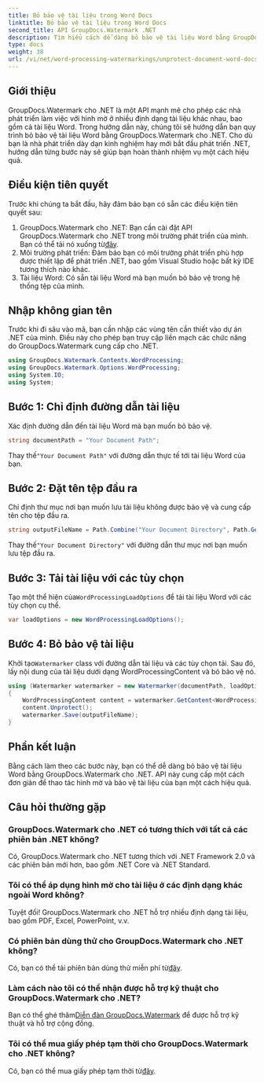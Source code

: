 ```yaml
---
title: Bỏ bảo vệ tài liệu trong Word Docs
linktitle: Bỏ bảo vệ tài liệu trong Word Docs
second_title: API GroupDocs.Watermark .NET
description: Tìm hiểu cách dễ dàng bỏ bảo vệ tài liệu Word bằng GroupDocs.Watermark cho .NET. Thực hiện theo hướng dẫn từng bước của chúng tôi.
type: docs
weight: 38
url: /vi/net/word-processing-watermarkings/unprotect-document-word-docs/
---
```

## Giới thiệu
GroupDocs.Watermark cho .NET là một API mạnh mẽ cho phép các nhà phát triển làm việc với hình mờ ở nhiều định dạng tài liệu khác nhau, bao gồm cả tài liệu Word. Trong hướng dẫn này, chúng tôi sẽ hướng dẫn bạn quy trình bỏ bảo vệ tài liệu Word bằng GroupDocs.Watermark cho .NET. Cho dù bạn là nhà phát triển dày dạn kinh nghiệm hay mới bắt đầu phát triển .NET, hướng dẫn từng bước này sẽ giúp bạn hoàn thành nhiệm vụ một cách hiệu quả.
## Điều kiện tiên quyết
Trước khi chúng ta bắt đầu, hãy đảm bảo bạn có sẵn các điều kiện tiên quyết sau:
1.  GroupDocs.Watermark cho .NET: Bạn cần cài đặt API GroupDocs.Watermark cho .NET trong môi trường phát triển của mình. Bạn có thể tải nó xuống từ[đây](https://releases.groupdocs.com/Watermark/net/).
2. Môi trường phát triển: Đảm bảo bạn có môi trường phát triển phù hợp được thiết lập để phát triển .NET, bao gồm Visual Studio hoặc bất kỳ IDE tương thích nào khác.
3. Tài liệu Word: Có sẵn tài liệu Word mà bạn muốn bỏ bảo vệ trong hệ thống tệp của mình.

## Nhập không gian tên
Trước khi đi sâu vào mã, bạn cần nhập các vùng tên cần thiết vào dự án .NET của mình. Điều này cho phép bạn truy cập liền mạch các chức năng do GroupDocs.Watermark cung cấp cho .NET.
```csharp
using GroupDocs.Watermark.Contents.WordProcessing;
using GroupDocs.Watermark.Options.WordProcessing;
using System.IO;
using System;
```
## Bước 1: Chỉ định đường dẫn tài liệu
Xác định đường dẫn đến tài liệu Word mà bạn muốn bỏ bảo vệ.
```csharp
string documentPath = "Your Document Path";
```
 Thay thế`"Your Document Path"` với đường dẫn thực tế tới tài liệu Word của bạn.
## Bước 2: Đặt tên tệp đầu ra
Chỉ định thư mục nơi bạn muốn lưu tài liệu không được bảo vệ và cung cấp tên cho tệp đầu ra.
```csharp
string outputFileName = Path.Combine("Your Document Directory", Path.GetFileName(documentPath));
```
 Thay thế`"Your Document Directory"` với đường dẫn thư mục nơi bạn muốn lưu tệp đầu ra.
## Bước 3: Tải tài liệu với các tùy chọn
 Tạo một thể hiện của`WordProcessingLoadOptions` để tải tài liệu Word với các tùy chọn cụ thể.
```csharp
var loadOptions = new WordProcessingLoadOptions();
```
## Bước 4: Bỏ bảo vệ tài liệu
 Khởi tạo`Watermarker` class với đường dẫn tài liệu và các tùy chọn tải. Sau đó, lấy nội dung của tài liệu dưới dạng WordProcessingContent và bỏ bảo vệ nó.
```csharp
using (Watermarker watermarker = new Watermarker(documentPath, loadOptions))
{
    WordProcessingContent content = watermarker.GetContent<WordProcessingContent>();
    content.Unprotect();
    watermarker.Save(outputFileName);
}
```

## Phần kết luận
Bằng cách làm theo các bước này, bạn có thể dễ dàng bỏ bảo vệ tài liệu Word bằng GroupDocs.Watermark cho .NET. API này cung cấp một cách đơn giản để thao tác hình mờ và bảo vệ tài liệu của bạn một cách hiệu quả.
## Câu hỏi thường gặp
### GroupDocs.Watermark cho .NET có tương thích với tất cả các phiên bản .NET không?
Có, GroupDocs.Watermark cho .NET tương thích với .NET Framework 2.0 và các phiên bản mới hơn, bao gồm .NET Core và .NET Standard.
### Tôi có thể áp dụng hình mờ cho tài liệu ở các định dạng khác ngoài Word không?
Tuyệt đối! GroupDocs.Watermark cho .NET hỗ trợ nhiều định dạng tài liệu, bao gồm PDF, Excel, PowerPoint, v.v.
### Có phiên bản dùng thử cho GroupDocs.Watermark cho .NET không?
 Có, bạn có thể tải phiên bản dùng thử miễn phí từ[đây](https://releases.groupdocs.com/).
### Làm cách nào tôi có thể nhận được hỗ trợ kỹ thuật cho GroupDocs.Watermark cho .NET?
 Bạn có thể ghé thăm[Diễn đàn GroupDocs.Watermark](https://forum.groupdocs.com/c/watermark/19) để được hỗ trợ kỹ thuật và hỗ trợ cộng đồng.
### Tôi có thể mua giấy phép tạm thời cho GroupDocs.Watermark cho .NET không?
 Có, bạn có thể mua giấy phép tạm thời từ[đây](https://purchase.groupdocs.com/temporary-license/).